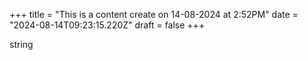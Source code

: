 +++
title = "This is a content create on 14-08-2024 at 2:52PM"
date = "2024-08-14T09:23:15.220Z"
draft = false
+++

  string
        